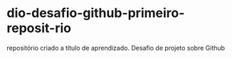 # dio-desafio-github-primeiro-reposit-rio
repositório criado a título de aprendizado.
Desafio de projeto sobre Github
